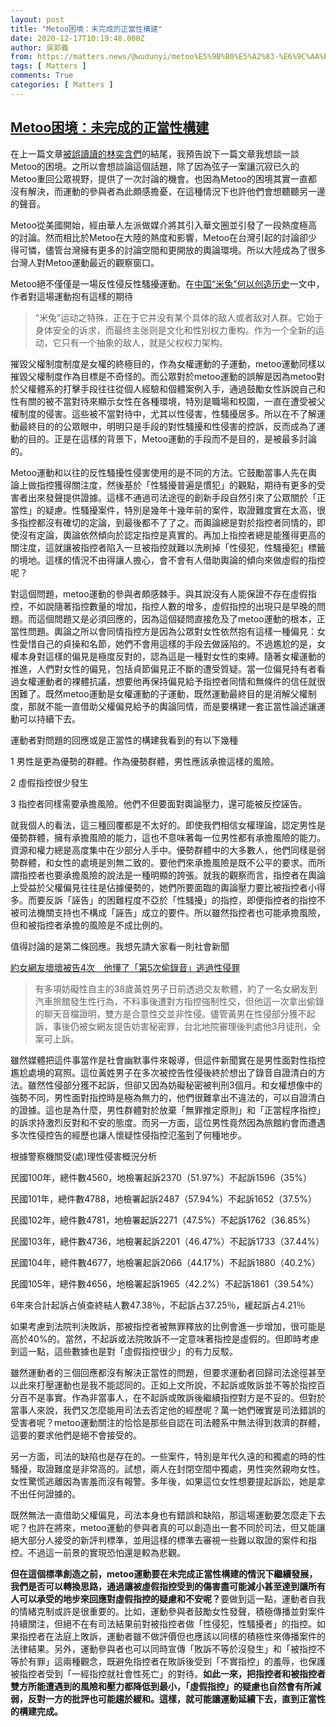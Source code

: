 ```yaml
---
layout: post
title: "Metoo困境：未完成的正當性構建"
date: 2020-12-17T10:19:48.000Z
author: 吳郭義
from: https://matters.news/@wudunyi/metoo%E5%9B%B0%E5%A2%83-%E6%9C%AA%E5%AE%8C%E6%88%90%E7%9A%84%E6%AD%A3%E7%95%B6%E6%80%A7%E6%A7%8B%E5%BB%BA-bafyreiedvkwkatss44khgrliro2yfbxc2mtioz3lf5eqjovhkemsnce4ci
tags: [ Matters ]
comments: True
categories: [ Matters ]
---
```

<!--1608200388000-->
[Metoo困境：未完成的正當性構建](https://matters.news/@wudunyi/metoo%E5%9B%B0%E5%A2%83-%E6%9C%AA%E5%AE%8C%E6%88%90%E7%9A%84%E6%AD%A3%E7%95%B6%E6%80%A7%E6%A7%8B%E5%BB%BA-bafyreiedvkwkatss44khgrliro2yfbxc2mtioz3lf5eqjovhkemsnce4ci)
------

<div>
<p>在上一篇文章<a href="https://matters.news/@wudunyi/%E8%A2%AB%E8%AA%A4%E8%AE%80%E7%9A%84%E6%9E%97%E5%A5%95%E5%90%AB%E5%80%91-bafyreihoyx43c6icvlwffi7o2nbvqgs3p3waor4oy6ebzxwa663uwuypnm" target="_blank">被誤讀讀的林奕含們</a>的結尾，我預告說下一篇文章我想談一談Metoo的困境。之所以會想談論這個話題，除了因為弦子一案讓沉寂已久的Metoo重回公眾視野，提供了一次討論的機會。也因為Metoo的困境其實一直都沒有解決，而運動的參與者為此頗感擔憂，在這種情況下也許他們會想聽聽另一邊的聲音。</p><p>Metoo從美國開始，經由華人左派做媒介將其引入華文圈並引發了一段熱度極高的討論。然而相比於Metoo在大陸的熱度和影響，Metoo在台灣引起的討論卻少得可憐，儘管台灣擁有更多的討論空間和更開放的輿論環境。所以大陸成為了很多台灣人對Metoo運動最近的觀察窗口。</p><p>Metoo絕不僅僅是一場反性侵反性騷擾運動。在<a href="https://cn.nytimes.com/opinion/20180815/how-metoo-matters-in-china/" target="_blank">中国“米兔”何以创造历史</a>一文中，作者對這場運動抱有這樣的期待</p><blockquote>“米兔”运动之特殊，正在于它并没有某个具体的敌人或者敌对人群。它始于身体安全的诉求，而最终主张则是文化和性别权力重构。作为一个全新的运动，它只有一个抽象的敌人，就是父权权力架构。</blockquote><p>摧毀父權制度制度是女權的終極目的，作為女權運動的子運動，metoo運動同樣以摧毀父權制度作為目標是不奇怪的。而公眾對於metoo運動的誤解是因為metoo對於父權體系的打擊手段往往從個人經驗和個體案例入手，通過鼓勵女性訴說自己和性有關的被不當對待來顯示女性在各種環境，特別是職場和校園，一直在遭受被父權制度的侵害。這些被不當對待中，尤其以性侵害，性騷擾居多。所以在不了解運動最終目的的公眾眼中，明明只是手段的對性騷擾和性侵害的控訴，反而成為了運動的目的。正是在這樣的背景下，Metoo運動的手段而不是目的，是被最多討論的。</p><p>Metoo運動和以往的反性騷擾性侵害使用的是不同的方法。它鼓勵當事人先在輿論上做指控獲得關注度，然後基於「性騷擾普遍是慣犯」的觀點，期待有更多的受害者出來發聲提供證據。這樣不通過司法途徑的創新手段自然引來了公眾關於「正當性」的疑慮。性騷擾案件，特別是幾年十幾年前的案件，取證難度實在太高，很多指控都沒有確切的定論，到最後都不了了之。而輿論總是對於指控者同情的，即使沒有定論，輿論依然傾向於認定指控是真實的。再加上指控者總是能獲得更高的關注度，這就讓被指控者陷入一旦被指控就難以洗刷掉「性侵犯，性騷擾犯」標籤的境地。這樣的情況不由得讓人擔心，會不會有人借助輿論的傾向來做虛假的指控呢？</p><p>對這個問題，metoo運動的參與者頗感棘手。與其說沒有人能保證不存在虛假指控，不如說隨著指控數量的增加，指控人數的增多，虛假指控的出現只是早晚的問題。而這個問題又是必須回應的，因為這個疑問直接危及了metoo運動的根本，正當性問題。輿論之所以會同情指控方是因為公眾對女性依然抱有這樣一種偏見：女性愛惜自己的貞操和名節，她們不會用這樣的手段去做誣陷的。不過尷尬的是，女權本身對這樣的偏見是極度反對的，認為這是一種對女性的束縛。隨著女權運動的推進，人們對女性的偏見，包括貞節偏見正不斷的遭受質疑。當一位偏見持有者看過女權運動者的裸體抗議，想要他再保持偏見給予指控者同情和無條件的信任就很困難了。既然metoo運動是女權運動的子運動，既然運動最終目的是消解父權制度，那就不能一直借助父權偏見給予的輿論同情，而是要構建一套正當性論述讓運動可以持續下去。</p><p>運動者對問題的回應或是正當性的構建我看到的有以下幾種</p><p>1 男性是更為優勢的群體。作為優勢群體，男性應該承擔這樣的風險。</p><p>2 虛假指控很少發生</p><p>3 指控者同樣需要承擔風險。他們不但要面對輿論壓力，還可能被反控誣告。</p><p>就我個人的看法，這三種回覆都是不太好的。即使我們相信女權理論，認定男性是優勢群體，擁有承擔風險的能力，這也不意味著每一位男性都有承擔風險的能力。資源和權力總是高度集中在少部分人手中。優勢群體中的大多數人，他們同樣是弱勢群體，和女性的處境是別無二致的。要他們來承擔風險是既不公平的要求。而所謂指控者也要承擔風險的說法是一種明顯的誇張。就我的觀察而言，指控者在輿論上受益於父權偏見往往是佔據優勢的，她們所要面臨的輿論壓力要比被指控者小得多。而要反訴「誣告」的困難程度不亞於「性騷擾」的指控，即便指控者的指控不被司法機關支持也不構成「誣告」成立的要件。所以雖然指控者也可能承擔風險，但和被指控者承擔的風險是不成比例的。</p><p>值得討論的是第二條回應。我想先請大家看一則社會新聞</p><p><a href="https://www.ettoday.net/news/20200919/1813094.htm" target="_blank">約女網友壞壞被告4次　他懂了「第5次偷錄音」逃過性侵罪</a></p><blockquote>有多項妨礙性自主的38歲黃姓男子日前透過交友軟體，約了一名女網友到汽車旅館發生性行為，不料事後遭對方指控強制性交，但他這一次拿出偷錄的聊天音檔證明，雙方是合意性交並非性侵。儘管黃男在性侵部分獲不起訴，事後仍被女網友提告妨害秘密罪，台北地院審理後判處他3月徒刑，全案可上訴。</blockquote><p>雖然媒體把這件事當作是社會幽默事件來報導，但這件新聞實在是男性面對性指控尷尬處境的寫照。這位黃姓男子在多次被控告性侵後終於想出了錄音自證清白的方法。雖然性侵部分獲不起訴，但卻又因為妨礙秘密被判刑3個月。和女權想像中的強勢不同，男性面對指控時是極為無力的，他們很難拿出不違法的，可以自證清白的證據。這也是為什麼，男性群體對於放棄「無罪推定原則」和「正當程序指控」的訴求持激烈反對和不安的態度。而另一方面，這位男性竟然因為旅館約會而遭遇多次性侵控告的經歷也讓人懷疑性侵指控氾濫到了何種地步。</p><p>根據警察機關受(處)理性侵害概況分析</p><p>民國100年，總件數4560，地檢署起訴2370（51.97%）不起訴1596（35%）</p><p>民國101年，總件數4788，地檢署起訴2487（57.94%）不起訴1652（37.5%）</p><p>民國102年，總件數4781，地檢署起訴2271（47.5%）不起訴1762（36.85%）</p><p>民國103年，總件數4736，地檢署起訴2201（46.47%）不起訴1733（37.44%）</p><p>民國104年，總件數4677，地檢署起訴2066（44.17%）不起訴1880（40.2%）</p><p>民國105年，總件數4656，地檢署起訴1965（42.2%）不起訴1861（39.54%）</p><p>6年來合計起訴占偵查終結人數47.38％，不起訴占37.25％，緩起訴占4.21％</p><p>如果考慮到法院判決敗訴，那被指控者被無罪釋放的比例會進一步增加，很可能是高於40%的。當然，不起訴或法院敗訴不一定意味著指控是虛假的。但即時考慮到這一點，這些數據也是對「虛假指控很少」的有力反駁。</p><p>雖然運動者的三個回應都沒有解決正當性的問題，但要求運動者回歸司法途徑甚至以此來打壓運動也是我不能認同的。正如上文所說，不起訴或敗訴並不等於指控百分百不是事實。作為非當事人，在不起訴或敗訴後繼續指控對方是不妥的。但對於當事人來說，我們又怎麼能用司法去否定他的經歷呢？萬一她們確實是司法錯誤的受害者呢？metoo運動關注的恰恰是那些自認在司法體系中無法得到救濟的群體，這要的要求他們是絕不會接受的。</p><p>另一方面，司法的缺陷也是存在的。一些案件，特別是年代久遠的和獨處的時的性騷擾，取證難度是非常高的。試想，兩人在封閉空間中獨處，男性突然親吻女性。女性驚慌逃離因為害羞而沒有報警。多年後，如果這位女性想要提起訴訟，她是拿不出任何證據的。</p><p>既然無法一直借助父權偏見，司法本身也有錯誤和缺陷，那這場運動要怎麼走下去呢？也許在將來，metoo運動的參與者真的可以創造出一套不同於司法，但又能讓絕大部分人接受的新評判標準，並用這樣的標準去審視一些難以取證的案件和指控。不過這一前景的實現恐怕還是較為悲觀。</p><p><strong>但在這個標準創造之前，metoo運動要在未完成正當性構建的情況下繼續發展，我們是否可以轉換思路，通過讓被虛假指控受到的傷害盡可能減小甚至達到讓所有人可以承受的地步來回應對虛假指控的疑慮和不安呢？</strong>要做到這一點，運動者自我的情緒克制或許是很重要的。比如，運動參與者鼓勵女性發聲，積極傳播並對案件持續關注，但絕不在有司法結果前對被指控者做「性侵犯，性騷擾者」的指控。如果指控者在法庭上敗訴，運動者雖不做評價但也應該以同樣的積極性來傳播案件的法律結果。另外，運動參與者也可以同時宣傳「敗訴不等於沒發生」和「被指控不等於有罪」這兩種觀念，既避免指控者在敗訴後受到「不實指控」的羞辱，也保護被指控者受到「一經指控就社會性死亡」的對待。<strong>如此一來，把指控者和被指控者雙方所能遭遇到的風險和壓力都降低到最小，「虛假指控」的疑慮也自然會有所減弱，反對一方的批評也可能趨於緩和。這樣，就可能讓運動延續下去，直到正當性的構建完成。</strong></p><p><br></p><p><br></p>
</div>
